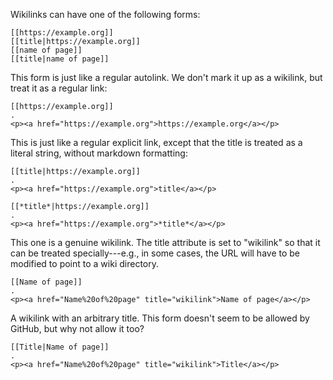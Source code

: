 Wikilinks can have one of the following forms:

    [[https://example.org]]
    [[title|https://example.org]]
    [[name of page]]
    [[title|name of page]]


This form is just like a regular autolink. We don't mark it
up as a wikilink, but treat it as a regular link:

```````````````````````````````` example
[[https://example.org]]
.
<p><a href="https://example.org">https://example.org</a></p>
````````````````````````````````

This is just like a regular explicit link, except that the
title is treated as a literal string, without markdown formatting:

```````````````````````````````` example
[[title|https://example.org]]
.
<p><a href="https://example.org">title</a></p>
````````````````````````````````

```````````````````````````````` example
[[*title*|https://example.org]]
.
<p><a href="https://example.org">*title*</a></p>
````````````````````````````````

This one is a genuine wikilink.  The title attribute is set
to "wikilink" so that it can be treated specially---e.g., in
some cases, the URL will have to be modified to point to a
wiki directory.

```````````````````````````````` example
[[Name of page]]
.
<p><a href="Name%20of%20page" title="wikilink">Name of page</a></p>
````````````````````````````````

A wikilink with an arbitrary title. This form doesn't seem
to be allowed by GitHub, but why not allow it too?

```````````````````````````````` example
[[Title|Name of page]]
.
<p><a href="Name%20of%20page" title="wikilink">Title</a></p>
````````````````````````````````
